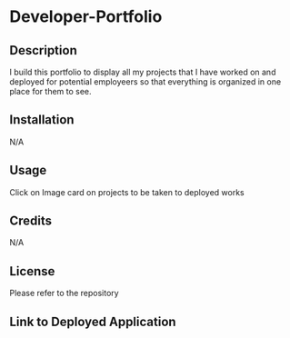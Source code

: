 # Developer-Portfolio

## Description 
I build this portfolio to display all my projects that I have worked on and deployed for potential employeers so that everything is organized in one place for them to see.  
## Installation
N/A

## Usage 
Click on Image card on projects to be taken to deployed works

## Credits
N/A

## License

Please refer to the repository 

## Link to Deployed Application